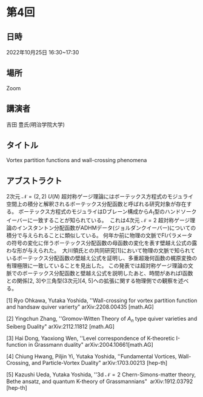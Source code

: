 <script type="text/x-mathjax-config">MathJax.Hub.Config({tex2jax:{inlineMath:[['\$','\$'],['\\(','\\)']],processEscapes:true},CommonHTML: {matchFontHeight:false}});</script>
<script type="text/javascript" async src="https://cdnjs.cloudflare.com/ajax/libs/mathjax/2.7.1/MathJax.js?config=TeX-MML-AM_CHTML"></script>

# 第4回
## 日時
2022年10月25日 16:30~17:30
## 場所
Zoom
## 講演者
吉田 豊氏(明治学院大学)

## タイトル
Vortex partition functions and wall-crossing phenomena

## アブストラクト
2次元 $\mathcal{N}=(2,2)$ $U(N)$ 超対称ゲージ理論にはボーテックス方程式のモジュライ空間上の積分と解釈されるボーテックス分配函数と呼ばれる研究対象が存在する。
ボーテックス方程式のモジュライはDブレーン構成から$A_1$型のハンドソークイーバーに一致することが知られている。
 これは4次元 $\mathcal{N}=2$ 超対称ゲージ理論のインスタントン分配函数がADHMデータ(ジョルダンクイーバー)についての積分で与えられることに類似している。
何年か前に物理の文脈でFIパラメータの符号の変化に伴うボーテックス分配函数の母函数の変化を表す壁越え公式の露わな形が与えられた。
 大川領氏との共同研究[1]において物理の文脈で知られているボーテックス分配函数の壁越え公式を証明し、多重超幾何函数の梶原変換の有理極限に一致していることを見出した。
この発表では超対称ゲージ理論の文脈でのボーテックス分配函数と壁越え公式を説明したあと、時間があればI函数との関係[2, 3]や三角型(3次元)[4, 5]への拡張に関する物理側での観察を述べる。

[1] Ryo Ohkawa, Yutaka Yoshida,
''Wall-crossing for vortex partition function and handsaw quiver varierty"
arXiv:2208.00435 [math.AG]

[2] Yingchun Zhang,
''Gromov-Witten Theory of $A_n$ type quiver varieties and Seiberg Duality"
arXiv:2112.11812 [math.AG]

[3] Hai Dong, Yaoxiong Wen,
''Level correspondence of K-theoretic I-function in Grassmann duality"
arXiv:2004.10661[math.AG]

[4] Chiung Hwang, Piljin Yi, Yutaka Yoshida,
''Fundamental Vortices, Wall-Crossing, and Particle-Vortex Duality"
arXiv:1703.00213 [hep-th]

[5] Kazushi Ueda, Yutaka Yoshida,
''3d $\mathcal{N}=2$ Chern-Simons-matter theory, Bethe ansatz, and quantum K-theory of Grassmannians"
 arXiv:1912.03792 [hep-th]